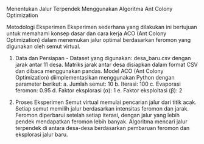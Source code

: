 Menentukan Jalur Terpendek Menggunakan Algoritma Ant Colony 
Optimization 

Metodologi Eksperimen 
Eksperimen sederhana yang dilakukan ini bertujuan untuk memahami konsep dasar dan cara 
kerja ACO (Ant Colony Optimization) dalam menemukan jalur optimal berdasarkan feromon 
yang digunakan oleh semut virtual. 

1. Data dan Persiapan - 
Dataset yang digunakan: desa_baru.csv dengan jarak antar 11 desa.
Matriks jarak antar desa disiapkan dalam format CSV dan dibaca menggunakan 
pandas. 
Model ACO (Ant Colony Optimization) diimplementasikan menggunakan Python 
dengan parameter berikut: 
a. Jumlah semut: 10 
b. Iterasi: 100 
c. Evaporasi feromon: 0.95 
d. Faktor eksplorasi (α): 1 
e. Faktor eksploitasi (β): 2

2. Proses Eksperimen
Semut virtual memulai pencarian jalur dari titik acak. 
Setiap semut memilih jalur berdasarkan intensitas feromon dan jarak. 
Feromon diperbarui setelah setiap iterasi, dengan jalur yang lebih pendek 
mendapatkan feromon lebih banyak. 
Algoritma mencari jalur terpendek di antara desa-desa berdasarkan pembaruan 
feromon dan eksplorasi jalur baru. 
